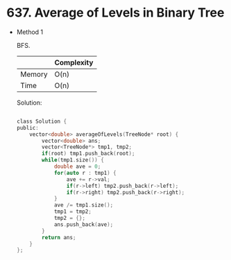 # 637. Average of Levels in Binary Tree 
- Method 1

    BFS.

    | |   Complexity  |
    | ----------- | ----------- | 
    |  Memory     | O(n) | 
    |      Time       |  O(n) | 


    Solution:

    ``` h

    class Solution {
    public:
        vector<double> averageOfLevels(TreeNode* root) {
            vector<double> ans;
            vector<TreeNode*> tmp1, tmp2;
            if(root) tmp1.push_back(root);
            while(tmp1.size()) {
                double ave = 0;
                for(auto r : tmp1) {
                    ave += r->val;
                    if(r->left) tmp2.push_back(r->left);
                    if(r->right) tmp2.push_back(r->right);
                }
                ave /= tmp1.size();
                tmp1 = tmp2;
                tmp2 = {};
                ans.push_back(ave);
            }
            return ans;
        }
    };

    ```

<!-- - Method 2

    This is another method.

    | |   Complexity  |
    | ----------- | ----------- | 
    |  Memory     | O(n) | 
    |      Time       |  O(n) | 


    Solution:

    ``` h



    ```

- Additional Knowledge:
       
    Here are some additional knowledge.



<br> -->